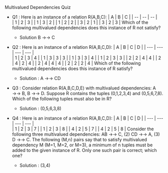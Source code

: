 Multivalued Dependencies Quiz
  - Q1 : Here is an instance of a relation R(A,B,C):
  | A  | B  | C  |
  | -- | -- | -- |                          
  | 1  | 2  | 3  |
  | 1  | 3  | 2  |
  | 1  | 2  | 2  |
  | 3  | 2  | 1  |
  | 3  | 2  | 3  |
  Which of the following multivalued dependencies does this instance of R not satisfy?
    - Solution B →→ C

  - Q2 : Here is an instance of a relation R(A,B,C,D):
  | A  | B  | C  | D  |
  | --- | --- | --- | --- |                      
  | 1  | 2  | 3  | 4  |
  | 1  | 3  | 3  | 3  |
  | 1  | 3  | 3  | 4  |
  | 1  | 2  | 3  | 3  |
  | 2  | 2  | 4  | 4  |
  | 2  | 4  | 2  | 4  |
  | 2  | 4  | 4  | 4  |
  | 2  | 2  | 2  | 4  |
  Which of the following multivalued dependencies does this instance of R satisfy?
    - Solution : A →→ CD

  - Q3 : Consider relation R(A,B,C,D,E) with multivalued dependencies: A →→ B, B →→ D. Suppose R contains the tuples (0,1,2,3,4) and (0,5,6,7,8). Which of the following tuples must also be in R?
    - Solution : (0,5,6,3,8)

  - Q4 : Here is an instance of a relation R(A,B,C,D):
  | A  | B  | C  | D  |
  | --- | --- | --- | --- |                      
  | 1  | 2  | 3  | 7  |
  | 1  | 2  | 3  | 8  |
  | 4  | 2  | 5  | 7  |
  | 4  | 2  | 5  | 8  |
  Consider the following three multivalued dependencies: AB →→ C, (2) CD →→ A, (3) D →→ C. The following (M,n) pairs say that to satisfy multivalued dependency M (M=1, M=2, or M=3), a minimum of n tuples must be added to the given instance of R. Only one such pair is correct; which one?
    - Solution : (3,4)
